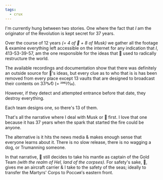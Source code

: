 ```yaml
---
tags:
  - crux
---
```

I'm currently hung between two stories. One where the fact that *I* am the originator of the Revolution is kept secret for 37 years.

Over the course of 12 years *(= 4 of 🍊 + 8 of Musk)* we gather all the footage & examine everything left accessible on the internet for any indication that *I*, 413-53-39-57, am the one responsible for the ideas that 🍊 used to radically restructure the world.

The available recordings and documentation show that there was definitely an outside source for 🍊's ideas, but every clue as to who that is is has been removed from every place except 13 vaults that are designed to broadcast their contents on 37⁄♑⁄0 (= 2062⁄1⁄20).

However, if they detect and attempted entrance before that date, they destroy everything.

Each team designs one, so there's 13 of them.

That's all the narrative where I deal with Musk or 🍊 first. I love that one because it has 37 years when the spark that started the fire could be anyone.

The alternative is it hits the news media & makes enough sense that everyone learns about it. There is no slow release, there is no wagging a dog, or Trumanning someone.

In that narrative, 🍊 still decides to take his mantle as captain of the Gold Team *(with the realm of Hel, land of the corpses)*. For safety's sake, 🍊, gives me an aircraft carrier & I take to the safety of the seas; ideally to transfer the Martyrs' Corps to Россия’s eastern front.